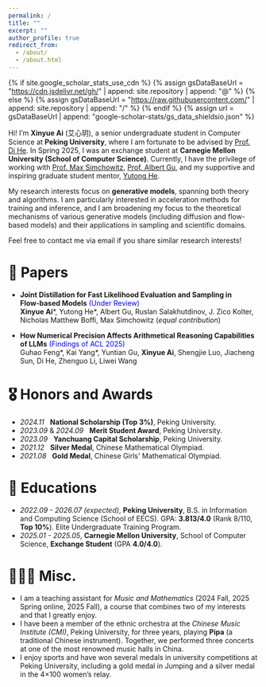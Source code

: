 ```yaml
---
permalink: /
title: ""
excerpt: ""
author_profile: true
redirect_from: 
  - /about/
  - /about.html
---
```


{% if site.google_scholar_stats_use_cdn %}
{% assign gsDataBaseUrl = "https://cdn.jsdelivr.net/gh/" | append: site.repository | append: "@" %}
{% else %}
{% assign gsDataBaseUrl = "https://raw.githubusercontent.com/" | append: site.repository | append: "/" %}
{% endif %}
{% assign url = gsDataBaseUrl | append: "google-scholar-stats/gs_data_shieldsio.json" %}

<span class='anchor' id='about-me'></span>

Hi! I’m **Xinyue Ai** (艾心玥), a senior undergraduate student in Computer Science at **Peking University**, where I am fortunate to be advised by [Prof. Di He](https://dihe-pku.github.io/). In Spring 2025, I was an exchange student at **Carnegie Mellon University (School of Computer Science)**. Currently, I have the privilege of working with [Prof. Max Simchowitz](https://msimchowitz.github.io/), [Prof. Albert Gu](https://goombalab.github.io/), and my supportive and inspiring graduate student mentor, [Yutong He](https://kellyyutonghe.github.io/).

My research interests focus on **generative models**, spanning both theory and algorithms. I am particularly interested in acceleration methods for training and inference, and I am broadening my focus to the theoretical mechanisms of various generative models (including diffusion and flow-based models) and their applications in sampling and scientific domains.

Feel free to contact me via email if you share similar research interests!



# 📝 Papers

- **Joint Distillation for Fast Likelihood Evaluation and Sampling in Flow‑based Models** <span style="color:blue">(Under Review)</span>  
**Xinyue Ai**\*, Yutong He\*, Albert Gu, Ruslan Salakhutdinov, J. Zico Kolter, Nicholas Matthew Boffi, Max Simchowitz (*equal contribution*)  

- **How Numerical Precision Affects Arithmetical Reasoning Capabilities of LLMs** <span style="color:blue">(Findings of ACL 2025)</span>  
Guhao Feng\*, Kai Yang\*, Yuntian Gu, **Xinyue Ai**, Shengjie Luo, Jiacheng Sun, Di He, Zhenguo Li, Liwei Wang 

# 🎖 Honors and Awards
- *2024.11* &nbsp; **National Scholarship (Top 3%)**, Peking University.
- *2023.09* & *2024.09* &nbsp; **Merit Student Award**, Peking University.
- *2023.09* &nbsp; **Yanchuang Capital Scholarship**, Peking University.
- *2021.12* &nbsp; **Silver Medal**, Chinese Mathematical Olympiad.
- *2021.08* &nbsp; **Gold Medal**, Chinese Girls' Mathematical Olympiad.

# 📖 Educations
- *2022.09 - 2026.07 (expected)*, **Peking University**, B.S. in Information and Computing Science (School of EECS). GPA: **3.813/4.0** (Rank 8/110, **Top 10%**). Elite Undergraduate Training Program.
- *2025.01 - 2025.05*, **Carnegie Mellon University**, School of Computer Science, **Exchange Student** (GPA **4.0/4.0**).

# 🎵🏃‍♀️ Misc.
- I am a teaching assistant for *Music and Mathematics* (2024 Fall, 2025 Spring online, 2025 Fall), a course that combines two of my interests and that I greatly enjoy.  
- I have been a member of the ethnic orchestra at the *Chinese Music Institute (CMI)*, Peking University, for three years, playing **Pipa** (a traditional Chinese instrument). Together, we performed three concerts at one of the most renowned music halls in China.  
- I enjoy sports and have won several medals in university competitions at Peking University, including a gold medal in Jumping and a silver medal in the 4×100 women’s relay.

